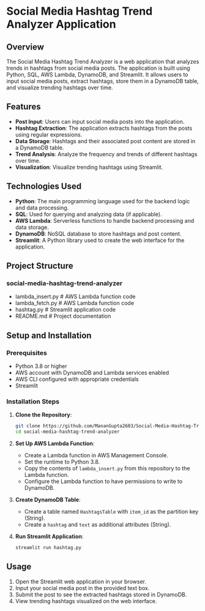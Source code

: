 # Social Media Hashtag Trend Analyzer Application

## Overview
The Social Media Hashtag Trend Analyzer is a web application that analyzes trends in hashtags from social media posts. The application is built using Python, SQL, AWS Lambda, DynamoDB, and Streamlit. It allows users to input social media posts, extract hashtags, store them in a DynamoDB table, and visualize trending hashtags over time.

## Features
- **Post Input**: Users can input social media posts into the application.
- **Hashtag Extraction**: The application extracts hashtags from the posts using regular expressions.
- **Data Storage**: Hashtags and their associated post content are stored in a DynamoDB table.
- **Trend Analysis**: Analyze the frequency and trends of different hashtags over time.
- **Visualization**: Visualize trending hashtags using Streamlit.

## Technologies Used
- **Python**: The main programming language used for the backend logic and data processing.
- **SQL**: Used for querying and analyzing data (if applicable).
- **AWS Lambda**: Serverless functions to handle backend processing and data storage.
- **DynamoDB**: NoSQL database to store hashtags and post content.
- **Streamlit**: A Python library used to create the web interface for the application.

## Project Structure
### social-media-hashtag-trend-analyzer
- lambda_insert.py # AWS Lambda function code
- lambda_fetch.py # AWS Lambda function code
- hashtag.py # Streamlit application code
- README.md # Project documentation

## Setup and Installation

### Prerequisites
- Python 3.8 or higher
- AWS account with DynamoDB and Lambda services enabled
- AWS CLI configured with appropriate credentials
- Streamlit

### Installation Steps
1. **Clone the Repository**:
    ```bash
    git clone https://github.com/MananGupta2603/Social-Media-Hashtag-Trend-Analyzer-Application.git
    cd social-media-hashtag-trend-analyzer
    ```

2. **Set Up AWS Lambda Function**:
    - Create a Lambda function in AWS Management Console.
    - Set the runtime to Python 3.8.
    - Copy the contents of `lambda_insert.py` from this repository to the Lambda function.
    - Configure the Lambda function to have permissions to write to DynamoDB.

3. **Create DynamoDB Table**:
    - Create a table named `HashtagsTable` with `item_id` as the partition key (String).
    - Create a `hashtag` and `text` as additional attributes (String).

4. **Run Streamlit Application**:
    ```bash
    streamlit run hashtag.py
    ```

## Usage
1. Open the Streamlit web application in your browser.
2. Input your social media post in the provided text box.
3. Submit the post to see the extracted hashtags stored in DynamoDB.
4. View trending hashtags visualized on the web interface.


